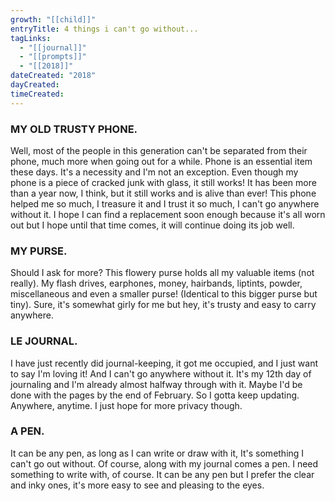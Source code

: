 ```yaml
---
growth: "[[child]]"
entryTitle: 4 things i can't go without...
tagLinks:
  - "[[journal]]"
  - "[[prompts]]"
  - "[[2018]]"
dateCreated: "2018"
dayCreated:
timeCreated:
---
```

### MY OLD TRUSTY PHONE.
Well, most of the people in this generation can't be separated from their phone, much more when going out for a while. Phone is an essential item these days. It's a necessity and I'm not an exception. Even though my phone is a piece of cracked junk with glass, it still works! It has been more than a year now, I think, but it still works and is alive than ever! This phone helped me so much, I treasure it and I trust it so much, I can't go anywhere without it. I hope I can find a replacement soon enough because it's all worn out but I hope until that time comes, it will continue doing its job well. 

### MY PURSE.
Should I ask for more? This flowery purse holds all my valuable items (not really). My flash drives, earphones, money, hairbands, liptints, powder, miscellaneous and even a smaller purse! (Identical to this bigger purse but tiny). Sure, it's somewhat girly for me but hey, it's trusty and easy to carry anywhere.

### LE JOURNAL.
I have just recently did journal-keeping, it got me occupied, and I just want to say I'm loving it! And I can't go anywhere without it. It's my 12th day of journaling and I'm already almost halfway through with it. Maybe I'd be done with the pages by the end of February. So I gotta keep updating. Anywhere, anytime. I just hope for more privacy though.

### A PEN.
It can be any pen, as long as I can write or draw with it, It's something I can't go out without. Of course, along with my journal comes a pen. I need something to write with, of course. It can be any pen but I prefer the clear and inky ones, it's more easy to see and pleasing to the eyes.